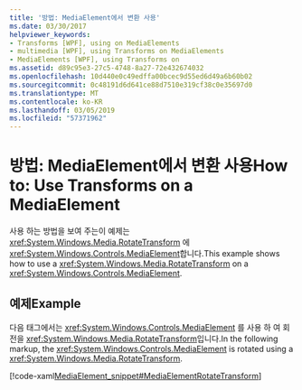 ```yaml
---
title: '방법: MediaElement에서 변환 사용'
ms.date: 03/30/2017
helpviewer_keywords:
- Transforms [WPF], using on MediaElements
- multimedia [WPF], using Transforms on MediaElements
- MediaElements [WPF], using Transforms on
ms.assetid: d89c95e3-27c5-4748-8a27-72e432674032
ms.openlocfilehash: 10d440e0c49edffa00bcec9d55ed6d49a6b60b02
ms.sourcegitcommit: 0c48191d6d641ce88d7510e319cf38c0e35697d0
ms.translationtype: MT
ms.contentlocale: ko-KR
ms.lasthandoff: 03/05/2019
ms.locfileid: "57371962"
---
```

# <a name="how-to-use-transforms-on-a-mediaelement"></a><span data-ttu-id="12d05-102">방법: MediaElement에서 변환 사용</span><span class="sxs-lookup"><span data-stu-id="12d05-102">How to: Use Transforms on a MediaElement</span></span>
<span data-ttu-id="12d05-103">사용 하는 방법을 보여 주는이 예제는 <xref:System.Windows.Media.RotateTransform> 에 <xref:System.Windows.Controls.MediaElement>합니다.</span><span class="sxs-lookup"><span data-stu-id="12d05-103">This example shows how to use a <xref:System.Windows.Media.RotateTransform> on a <xref:System.Windows.Controls.MediaElement>.</span></span>  
  
## <a name="example"></a><span data-ttu-id="12d05-104">예제</span><span class="sxs-lookup"><span data-stu-id="12d05-104">Example</span></span>  
 <span data-ttu-id="12d05-105">다음 태그에서는 <xref:System.Windows.Controls.MediaElement> 를 사용 하 여 회전을 <xref:System.Windows.Media.RotateTransform>입니다.</span><span class="sxs-lookup"><span data-stu-id="12d05-105">In the following markup, the <xref:System.Windows.Controls.MediaElement> is rotated using a <xref:System.Windows.Media.RotateTransform>.</span></span>  
  
 [!code-xaml[MediaElement_snippet#MediaElementRotateTransform](~/samples/snippets/csharp/VS_Snippets_Wpf/MediaElement_snippet/CSharp/TransformExample.xaml#mediaelementrotatetransform)]
